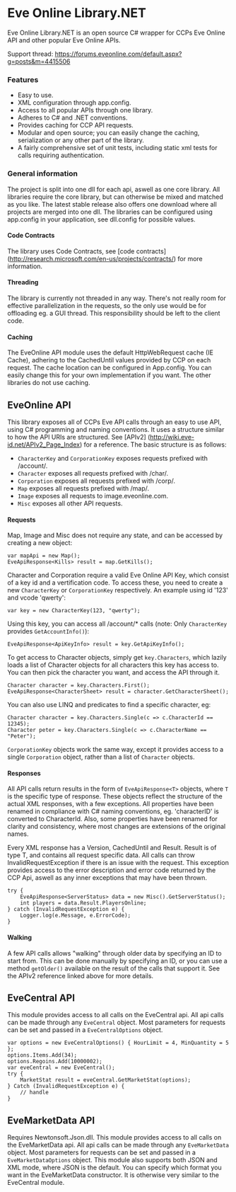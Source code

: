Eve Online Library.NET
=

Eve Online Library.NET is an open source C# wrapper for CCPs Eve Online API and other popular Eve Online APIs.

Support thread: https://forums.eveonline.com/default.aspx?g=posts&m=4415506

### Features
* Easy to use.
* XML configuration through app.config.
* Access to all popular APIs through one library.
* Adheres to C# and .NET conventions.
* Provides caching for CCP API requests.
* Modular and open source; you can easily change the caching, serialization or any other part of the library.
* A fairly comprehensive set of unit tests, including static xml tests for calls requiring authentication.

### General information
The project is split into one dll for each api, aswell as one core library. All libraries require the core library, but can otherwise be mixed and matched as you like. The latest stable release also offers one download where all projects are merged into one dll. The libraries can be configured using app.config in your application, see dll.config for possible values.

#### Code Contracts
The library uses Code Contracts, see [code contracts] (http://research.microsoft.com/en-us/projects/contracts/) for more information.

#### Threading
The library is currently not threaded in any way. There's not really room for effective parallelization in the requests, so the only use would be for offloading eg. a GUI thread. This responsibility should be left to the client code.

#### Caching
The EveOnline API module uses the default HttpWebRequest cache (IE Cache), adhering to the CachedUntil values provided by CCP on each request. The cache location can be configured in App.config. You can easily change this for your own implementation if you want. The other libraries do not use caching.

EveOnline API
-
This library exposes all of CCPs Eve API calls through an easy to use API, using C# programming and naming conventions. It uses a structure similar to how the API URIs are structured. See [APIv2] (http://wiki.eve-id.net/APIv2_Page_Index) for a reference. The basic structure is as follows:
* `CharacterKey` and `CorporationKey` exposes requests prefixed with /account/.
* `Character` exposes all requests prefixed with /char/.
* `Corporation` exposes all requests  prefixed with /corp/.
* `Map` exposes all requests prefixed with /map/.
* `Image` exposes all requests to image.eveonline.com.
* `Misc` exposes all other API requests.

#### Requests 
Map, Image and Misc does not require any state, and can be accessed by creating a new object:

    var mapApi = new Map();
    EveApiResponse<Kills> result = map.GetKills();

Character and Corporation require a valid Eve Online API Key, which consist of a key id and a vertification code.
To access these, you need to create a new `CharacterKey` or `CorporationKey` respectively. An example using id '123' and vcode 'qwerty':

    var key = new CharacterKey(123, "qwerty");

Using this key, you can access all /account/* calls (note: Only `CharacterKey` provides `GetAccountInfo()`):

    EveApiResponse<ApiKeyInfo> result = key.GetApiKeyInfo();
	
To get access to Character objects, simply get `key.Characters`, which lazily loads a list of Character objects for all characters this key has access to. You can then pick the character you want, and access the API through it.

    Character character = key.Characters.First();
    EveApiResponse<CharacterSheet> result = character.GetCharacterSheet();

You can also use LINQ and predicates to find a specific character, eg:

    Character character = key.Characters.Single(c => c.CharacterId == 12345);
    Character peter = key.Characters.Single(c => c.CharacterName == "Peter");
    
`CorporationKey` objects work the same way, except it provides access to a single `Corporation` object, rather than a list of `Character` objects.

#### Responses
All API calls return results in the form of `EveApiResponse<T>` objects, where `T` is the specific type of response. These objects reflect the structure of the actual XML responses, with a few exceptions. All properties have been renamed in compliance with C# naming conventions, eg. 'characterID' is converted to CharacterId. Also, some properties have been renamed for clarity and consistency, where most changes are extensions of the original names.

Every XML response has a Version, CachedUntil and Result. Result is of type T, and contains all request specific data. All calls can throw InvalidRequestException if there is an issue with the request. This exception provides access to the error description and error code returned by the CCP Api, aswell as any inner exceptions that may have been thrown.

    try {
        EveApiResponse<ServerStatus> data = new Misc().GetServerStatus();
        int players = data.Result.PlayersOnline;
    } catch (InvalidRequestException e) {
        Logger.log(e.Message, e.ErrorCode);
    }
    
#### Walking    
A few API calls allows "walking" through older data by specifying an ID to start from. This can be done manually by specifying an ID, or you can use a method `getOlder()` available on the result of the calls that support it. See the APIv2 reference linked above for more details.

EveCentral API
-
This module provides access to all calls on the EveCentral api. All api calls can be made through any `EveCentral` object. Most parameters for requests can be set and passed in a `EveCentralOptions` object.

    var options = new EveCentralOptions() { HourLimit = 4, MinQuantity = 5 };
    options.Items.Add(34);
    options.Regoins.Add(10000002);
    var eveCentral = new EveCentral();
    try {
        MarketStat result = eveCentral.GetMarketStat(options);
    } Catch (InvalidRequestException e) {
        // handle
    }

EveMarketData API
-
Requires Newtonsoft.Json.dll.
This module provides access to all calls on the EveMarketData api. All api calls can be made through any `EveMarketData` object. Most parameters for requests can be set and passed in a `EveMarketDataOptions` object. This module also supports both JSON and XML mode, where JSON is the default. You can specify which format you want in the EveMarketData constructor. It is otherwise very similar to the EveCentral module.


